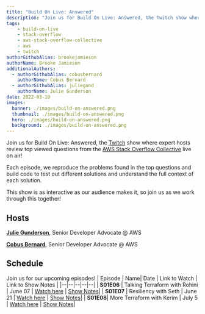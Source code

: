 ```yaml
---
title: "Build On Live: Answered"
description: "Join us for Build On Live: Answered, the Twitch show where expert hosts review top viewed questions from the AWS Stack Overflow Collective live on air!"
tags:
    - build-on-live
    - stack-overflow
    - aws-stack-overflow-collective
    - aws
    - twitch
authorGithubAlias: brookejamieson
authorName: Brooke Jamieson
additionalAuthors: 
  - authorGithubAlias: cobusbernard
    authorName: Cobus Bernard
  - authorGithubAlias: juliegund
    authorName: Julie Gunderson
date: 2022-03-10
images:
  banner: ./images/build-on-answered.png
  thumbnail: ./images/build-on-answered.png
  hero: ./images/build-on-answered.png
  background: ./images/build-on-answered.png
---
```


Join us for Build On Live: Answered, the [Twitch](https://twitch.tv/aws) show where expert hosts review top viewed questions from the [AWS Stack Overflow Collective](https://stackoverflow.com/collectives/aws) live on air!

Each episode, we reproduce the problems found in the top questions and build code to test out different solutions and understand the full context of each solution.

This show is as interactive as our audience makes it, so join us as we work through this together!

## Hosts

[**Julie Gunderson**](https://twitter.com/Julie_Gund), Senior Developer Advocate @ AWS

[**Cobus Bernard**](https://twitter.com/cobusbernard), Senior Developer Advocate @ AWS


## Schedule
Join us for our upcoming episodes!
| Episode | Name| Date | Link to Watch | Link to Show Notes |
|--|--|--|--|--|
| **S01E06** | Talking Terraform with Rohini | June 07 | [Watch here](https://www.twitch.tv/videos/1850485117) | [Show Notes](/livestreams/build-on-answered/2023-06-07)|
| **S01E07** | Resiliency with Seth | June 21 | [Watch here](https://www.twitch.tv/videos/1856494950 ) | [Show Notes](/livestreams/build-on-answered/2023-06-21)|
| **S01E08**| More Terraform with Kerim | July 5 | [Watch here](https://www.twitch.tv/videos/1864025107 ) | [Show Notes](/livestreams/build-on-answered/2023-07-05)|


